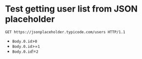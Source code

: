 # Test getting user list from JSON placeholder

```http
GET https://jsonplaceholder.typicode.com/users HTTP/1.1
```

* `Body.0.id`>`0`
* `Body.0.id`>=`1`
* `Body.0.id`!=`2`